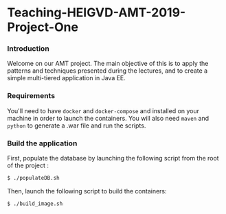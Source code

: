 # Teaching-HEIGVD-AMT-2019-Project-One

### Introduction

Welcome on our AMT project. The main objective of this is to apply the patterns and techniques presented during the lectures, and to create a simple multi-tiered application in Java EE.

### Requirements

You'll need to have `docker` and `docker-compose` and installed on your machine in order to launch the containers. You will also need `maven` and `python` to generate a .war file and run the scripts.

### Build the application

First, populate the database by launching the following script from the root of the project :

```bash
$ ./populateDB.sh
```

Then, launch the following script to build the containers:

```bash
$ ./build_image.sh
```



 